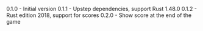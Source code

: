 0.1.0 - Initial version
0.1.1 - Upstep dependencies, support Rust 1.48.0
0.1.2 - Rust edition 2018, support for scores
0.2.0 - Show score at the end of the game